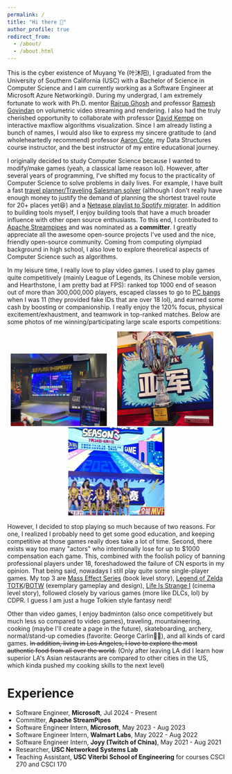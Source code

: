 ```yaml
---
permalink: /
title: "Hi there 👋"
author_profile: true
redirect_from: 
  - /about/
  - /about.html
---
```


This is the cyber existence of Muyang Ye (叶沐阳), I graduated from the University of Southern California (USC) with a Bachelor of Science in Computer Science and I am currently working as a Software Engineer at Microsoft Azure Networking🌐. During my undergrad, I am extremely fortunate to work with Ph.D. mentor [Rajrup Ghosh](https://nsl.usc.edu/people/rajrup-ghosh/) and professor [Ramesh Govindan](https://govindan.usc.edu/) on volumetric video streaming and rendering. I also had the truly cherished opportunity to collaborate with professor [David Kempe](https://www.david-kempe.com/) on interactive maxflow algorithms visualization. Since I am already listing a bunch of names, I would also like to express my sincere gratitude to (and wholeheartedly recommend) professor [Aaron Cote](https://viterbi-web.usc.edu/~aaroncot/), my Data Structures course instructor, and the best instructor of my entire educational journey.

I originally decided to study Computer Science because I wanted to modify/make games (yeah, a classical lame reason lol). However, after several years of programming, I've shifted my focus to the practicality of Computer Science to solve problems in daily lives. For example, I have built a fast [travel planner/Traveling Salesman solver](https://github.com/muyangye/Traveling_Salesman_Solver_Google_Maps) (although I don't really have enough money to justify the demand of planning the shortest travel route for 20+ places yet😆) and a [Netease playlist to Spotify migrater](https://github.com/muyangye/Netease_To_Spotify). In addition to building tools myself, I enjoy building tools that have a much broader influence with other open source enthusiasts. To this end, I contributed to [Apache Streampipes](https://github.com/apache/streampipes) and was nominated as a **committer**. I greatly appreciate all the awesome open-source projects I've used and the nice, friendly open-source community. Coming from computing olympiad background in high school, I also love to explore theoretical aspects of Computer Science such as algorithms.

In my leisure time, I really love to play video games. I used to play games quite competitively (mainly League of Legends, its Chinese mobile version, and Hearthstone, I am pretty bad at FPS): ranked top 1000 end of season out of more than 300,000,000 players, escaped classes to go to [PC bangs](https://en.wikipedia.org/wiki/PC_bang) when I was 11 (they provided fake IDs that are over 18 lol), and earned some cash by boosting or companionship. I really enjoy the 120% focus, physical excitement/exhaustment, and teamwork in top-ranked matches. Below are some photos of me winning/participating large scale esports competitions:

<p align="center">
  <img src="/images/games/1.jpg" width="222" style="margin-right: 20px;"/>
  <img src="/images/games/2.jpg" width="222" style="margin-right: 20px;"/>
  <img src="/images/games/3.jpg" width="222"/>
</p>

However, I decided to stop playing so much because of two reasons. For one, I realized I probably need to get some good education, and keeping competitive at those games really does take a lot of time. Second, there exists way too many "actors" who intentionally lose for up to $1000 compensation each game. This, combined with the foolish policy of banning professional players under 18, foreshadowed the failure of CN esports in my opinion. That being said, nowadays I still play quite some single-player games. My top 3 are [Mass Effect Series](https://store.steampowered.com/app/1328670/Mass_Effect_Legendary_Edition/) (book level story), [Legend of Zelda TOTK](https://www.nintendo.com/us/store/products/the-legend-of-zelda-tears-of-the-kingdom-switch/?srsltid=AfmBOopkBTHvjPWd0TeLtKRIUOv1NKYOZyIm6d720jr4jIsJlZUasQlQ)/[BOTW](https://www.nintendo.com/us/store/products/the-legend-of-zelda-breath-of-the-wild-switch/) (exemplary gameplay and design), [Life Is Strange I](https://store.steampowered.com/app/319630/Life_is_Strange__Episode_1/) (cinema level story), followed closely by various games (more like DLCs, lol) by CDPR. I guess I am just a huge Tolkien style fantasy nerd!

Other than video games, I enjoy badminton (also once competitively but much less so compared to video games), traveling, mountaineering, cooking (maybe I'll create a page in the future), skateboarding, archery, normal/stand-up comedies (favorite: George Carlin👨‍🦳), and all kinds of card games. <del>In addition, living in Los Angeles, I love to explore the most authentic food from all over the world.</del> (Only after leaving LA did I learn how superior LA's Asian restaurants are compared to other cities in the US, which kinda pushed my cooking skills to the next level)

Experience
======
<ul style="padding-left: 20px">
  <li>Software Engineer, <strong>Microsoft</strong>, Jul 2024 - Present</li>
  <li>Committer, <strong>Apache StreamPipes</strong></li>
  <li>Software Engineer Intern, <strong>Microsoft</strong>, May 2023 - Aug 2023</li>
  <li>Software Engineer Intern, <strong>Walmart Labs</strong>, May 2022 - Aug 2022</li>
  <li>Software Engineer Intern, <strong>Joyy (Twitch of China)</strong>, May 2021 - Aug 2021</li>
  <li>Researcher, <strong>USC Networked Systems Lab</strong></li>
  <li>Teaching Assistant, <strong>USC Viterbi School of Engineering</strong> for courses CSCI 270 and CSCI 170</li>
</ul>